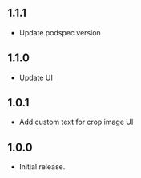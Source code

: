 ## 1.1.1

* Update podspec version

## 1.1.0

* Update UI

## 1.0.1

* Add custom text for crop image UI

## 1.0.0

* Initial release.
